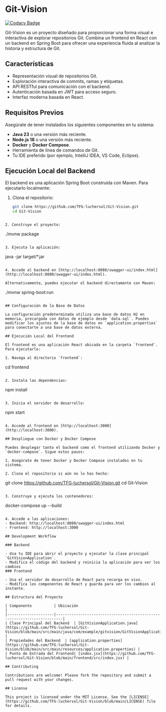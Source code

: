 # Git-Vision

[![Codacy Badge](https://app.codacy.com/project/badge/Grade/0686fb60bd574220ab20c0631ae47871)](https://app.codacy.com/gh/TFG-luchersol/Git-Vision/dashboard?utm_source=gh&utm_medium=referral&utm_content=&utm_campaign=Badge_grade)

Git-Vision es un proyecto diseñado para proporcionar una forma visual e interactiva de explorar repositorios Git. Combina un frontend en React con un backend en Spring Boot para ofrecer una experiencia fluida al analizar la historia y estructura de Git.

## Características

- Representación visual de repositorios Git.
- Exploración interactiva de commits, ramas y etiquetas.
- API RESTful para comunicación con el backend.
- Autenticación basada en JWT para acceso seguro.
- Interfaz moderna basada en React.

## Requisitos Previos

Asegúrate de tener instalados los siguientes componentes en tu sistema:

- **Java 23** o una versión más reciente.
- **Node.js 18** o una versión más reciente.
- **Docker** y **Docker Compose**.
- Herramienta de línea de comandos de Git.
- Tu IDE preferido (por ejemplo, IntelliJ IDEA, VS Code, Eclipse).

## Ejecución Local del Backend

El backend es una aplicación Spring Boot construida con Maven. Para ejecutarlo localmente:

1. Clona el repositorio:
   ```bash
   git clone https://github.com/TFG-luchersol/Git-Vision.git
   cd Git-Vision
  ```

2. Construye el proyecto:
  ```
  ./mvnw package
  ```

3. Ejecuta la aplicación:
  ```
  java -jar target/*.jar
  ```

4. Accede al backend en [http://localhost:8080/swagger-ui/index.html](http://localhost:8080/swagger-ui/index.html).

Alternativamente, puedes ejecutar el backend directamente con Maven:
```
./mvnw spring-boot:run
```

## Configuración de la Base de Datos

La configuración predeterminada utiliza una base de datos H2 en memoria, precargada con datos de ejemplo desde `data.sql`. Puedes modificar los ajustes de la base de datos en `application.properties` para conectarte a una base de datos externa.

## Ejecución Local del Frontend

El frontend es una aplicación React ubicada en la carpeta `frontend`. Para ejecutarlo:

1. Navega al directorio `frontend`:
  ```
  cd frontend
  ```

2. Instala las dependencias:
  ```
  npm install
  ```

3. Inicia el servidor de desarrollo:
  ```
  npm start
  ```

4. Accede al frontend en [http://localhost:3000](http://localhost:3000).

## Despliegue con Docker y Docker Compose

Puedes desplegar tanto el backend como el frontend utilizando Docker y `docker-compose`. Sigue estos pasos:

1. Asegúrate de tener Docker y Docker Compose instalados en tu sistema.

2. Clona el repositorio si aún no lo has hecho:
  ```
  git clone https://github.com/TFG-luchersol/Git-Vision.git
  cd Git-Vision
  ```

3. Construye y ejecuta los contenedores:
  ```
  docker-compose up --build
  ```

4. Accede a las aplicaciones:
  - Backend: http://localhost:8080/swagger-ui/index.html
  - Frontend: http://localhost:3000

## Development Workflow

### Backend

- Usa tu IDE para abrir el proyecto y ejecutar la clase principal `GitVisionApplication`.
- Modifica el código del backend y reinicia la aplicación para ver los cambios
### Frontend

- Usa el servidor de desarrollo de React para recarga en vivo.
- Modifica los componentes de React y guarda para ver los cambios al instante.

## Estructura del Proyecto

| Componente          | Ubicación                                                               |
|---------------------|-------------------------------------------------------------------------|
| Clase Principal del Backend  | [GitVisionApplication.java](https://github.com/TFG-luchersol/Git-Vision/blob/main/src/main/java/com/example/gitvision/GitVisionApplication.java) |
| Propiedades del Backend  | [application.properties](https://github.com/TFG-luchersol/Git-Vision/blob/main/src/main/resources/application.properties) |
| Punto de Entrada del Frontend| [index.jsx](https://github.com/TFG-luchersol/Git-Vision/blob/main/frontend/src/index.jsx) |

## Contributing

Contributions are welcome! Please fork the repository and submit a pull request with your changes.

## License

This project is licensed under the MIT License. See the [LICENSE](https://github.com/TFG-luchersol/Git-Vision/blob/main/LICENSE) file for details.
